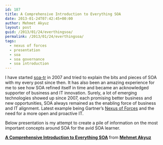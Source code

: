 ```yaml
---
id: 187
title: A Comprehensive Introduction to Everything SOA
date: 2013-01-24T07:42:45+00:00
author: Mehmet Akyuz
layout: post
guid: /2013/01/24/everthingsoa/
permalink: /2013/01/24/everthingsoa/
tags:
  - nexus of forces
  - presentation
  - soa
  - soa governance
  - soa introduction
---
```

I have started [soa-tr](http://soa-tr.com) in 2007 and tried to explain the bits and pieces of SOA with my every post since then. It has also been an amazing experience for me to see how SOA refined itself in time and became an acknowledged supporter of business and IT innovation. Surely, a lot of emerging technologies showed up since 2007, each promising better business and new opportunities, SOA always remained as the enabling force of business and IT alignment. Latest example being Gartner&#8217;s [Nexus of Forces](http://www.gartner.com/DisplayDocument?doc_cd=234840 "Nexus of Forces") and the need for a more open and proactive IT.

Below presentation is my attempt to create a pile of information on the most important concepts around SOA for the avid SOA learner.

<div style="margin-bottom: 5px;">
  <strong> <a title="A Comprehensive Introduction to Everything SOA" href="http://www.slideshare.net/makyuz/a-comprehensive-introduction-to-everything-soa" target="_blank">A Comprehensive Introduction to Everything SOA</a> </strong> from <strong><a href="http://www.slideshare.net/makyuz" target="_blank">Mehmet Akyuz</a></strong>
</div>